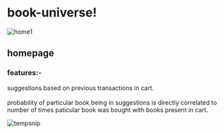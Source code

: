 # book-universe!

![home1](https://user-images.githubusercontent.com/49832962/137639511-5ba3f637-6670-4d2d-a1d8-aff99285ca9a.PNG)

## homepage

### features:-  
suggestions based on previous transactions in cart.<br>  
probability of particular book being in suggestions is directly correlated to number of times paticular book was bought with books present in cart.<br>

![tempsnip](https://user-images.githubusercontent.com/49832962/137640329-8d58d582-6454-4e4b-afdd-246a067e9a41.png)
